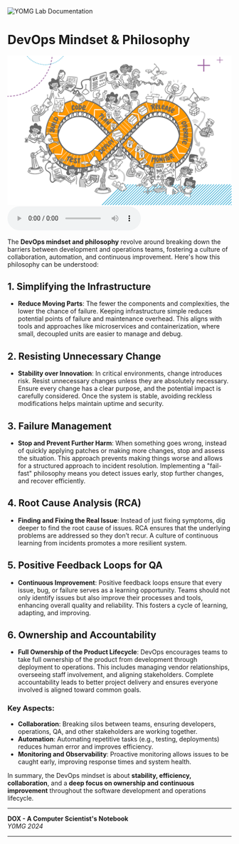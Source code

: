 <img src="image_2024-09-15_111916647.png" width="150" height="100" alt="YOMG Lab Documentation">

# DevOps Mindset & Philosophy


<img src="devops.png"  alt="YOMG Lab Documentation">

<audio controls>
  <source src="mindset.mp3" type="audio/mpeg">
  Your browser does not support the audio element.
</audio>

The **DevOps mindset and philosophy** revolve around breaking down the barriers between development and operations teams, fostering a culture of collaboration, automation, and continuous improvement. Here's how this philosophy can be understood:

## 1. Simplifying the Infrastructure
- **Reduce Moving Parts**: The fewer the components and complexities, the lower the chance of failure. Keeping infrastructure simple reduces potential points of failure and maintenance overhead. This aligns with tools and approaches like microservices and containerization, where small, decoupled units are easier to manage and debug.

## 2. Resisting Unnecessary Change
- **Stability over Innovation**: In critical environments, change introduces risk. Resist unnecessary changes unless they are absolutely necessary. Ensure every change has a clear purpose, and the potential impact is carefully considered. Once the system is stable, avoiding reckless modifications helps maintain uptime and security.

## 3. Failure Management
- **Stop and Prevent Further Harm**: When something goes wrong, instead of quickly applying patches or making more changes, stop and assess the situation. This approach prevents making things worse and allows for a structured approach to incident resolution. Implementing a "fail-fast" philosophy means you detect issues early, stop further changes, and recover efficiently.

## 4. Root Cause Analysis (RCA)
- **Finding and Fixing the Real Issue**: Instead of just fixing symptoms, dig deeper to find the root cause of issues. RCA ensures that the underlying problems are addressed so they don’t recur. A culture of continuous learning from incidents promotes a more resilient system.

## 5. Positive Feedback Loops for QA
- **Continuous Improvement**: Positive feedback loops ensure that every issue, bug, or failure serves as a learning opportunity. Teams should not only identify issues but also improve their processes and tools, enhancing overall quality and reliability. This fosters a cycle of learning, adapting, and improving.

## 6. Ownership and Accountability
- **Full Ownership of the Product Lifecycle**: DevOps encourages teams to take full ownership of the product from development through deployment to operations. This includes managing vendor relationships, overseeing staff involvement, and aligning stakeholders. Complete accountability leads to better project delivery and ensures everyone involved is aligned toward common goals.

### Key Aspects:
- **Collaboration**: Breaking silos between teams, ensuring developers, operations, QA, and other stakeholders are working together.
- **Automation**: Automating repetitive tasks (e.g., testing, deployments) reduces human error and improves efficiency.
- **Monitoring and Observability**: Proactive monitoring allows issues to be caught early, improving response times and system health.

In summary, the DevOps mindset is about **stability, efficiency, collaboration**, and a **deep focus on ownership and continuous improvement** throughout the software development and operations lifecycle.

---

**DOX - A Computer Scientist's Notebook**  
_Y0MG 2024_

---

